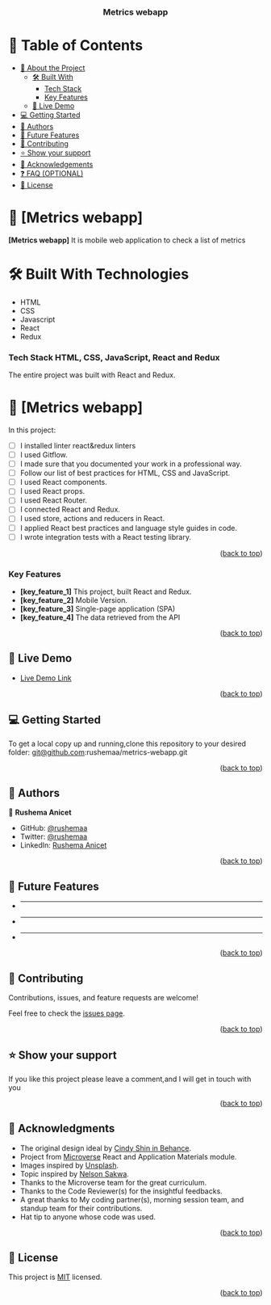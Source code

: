 <a name="readme-top"></a>

<div align="center">

  <h3><b>Metrics webapp</b></h3>

</div>

# 📗 Table of Contents

- [📖 About the Project](#about-project)
  - [🛠 Built With](#built-with)
    - [Tech Stack](#tech-stack)
    - [Key Features](#key-features)
  - [🚀 Live Demo](#live-demo)
- [💻 Getting Started](#getting-started)
- [👥 Authors](#authors)
- [🔭 Future Features](#future-features)
- [🤝 Contributing](#contributing)
- [⭐️ Show your support](#support)
- [🙏 Acknowledgements](#acknowledgements)
- [❓ FAQ (OPTIONAL)](#faq)
- [📝 License](#license)

# 📖 [Metrics webapp] <a name="about-project"></a>

**[Metrics webapp]** It is mobile web application to check a list of metrics

# 🛠 Built With <a name="built-with">Technologies</a>

- HTML
- CSS
- Javascript
- React
- Redux

### Tech Stack <a name="tech-stack">HTML, CSS, JavaScript, React and Redux</a>

The entire project was built with React and Redux.

# 📖 [Metrics webapp] <a name="about-project"></a>

In this project:

- [ ] I installed linter react&redux linters
- [ ] I used Gitflow.
- [ ] I made sure that you documented your work in a professional way.
- [ ] Follow our list of best practices for HTML, CSS and JavaScript.
- [ ] I used React components.
- [ ] I used React props.
- [ ] I used React Router.
- [ ] I connected React and Redux.
- [ ] I used store, actions and reducers in React.
- [ ] I applied React best practices and language style guides in code.
- [ ] I wrote integration tests with a React testing library.

<p align="right">(<a href="#readme-top">back to top</a>)</p>

<!-- Features -->

### Key Features <a name="key-features">

- **[key_feature_1]** This project, built React and Redux.
- **[key_feature_2]** Mobile Version.
- **[key_feature_3]** Single-page application (SPA)
- **[key_feature_4]** The data retrieved from the API
  </a>

<p align="right">(<a href="#readme-top">back to top</a>)</p>

<!-- LIVE DEMO -->

## 🚀 Live Demo <a name="live-demo"></a>

- [Live Demo Link](https://github.com/rushemaa/metrics-webapp)

<p align="right">(<a href="#readme-top">back to top</a>)</p>

<!-- GETTING STARTED -->

## 💻 Getting Started <a name="getting-started"></a>

To get a local copy up and running,clone this repository to your desired folder: git@github.com:rushemaa/metrics-webapp.git

<p align="right">(<a href="#readme-top">back to top</a>)</p>

## 👥 Authors <a name="authors"></a>

👤 **Rushema Anicet**

- GitHub: [@rushemaa](https://github.com/rushemaa)
- Twitter: [@rushemaa](https://twitter.com/rushemaa)
- LinkedIn: [Rushema Anicet](https://www.linkedin.com/in/rushemaa)

<p align="right">(<a href="#readme-top">back to top</a>)</p>

## 🔭 Future Features <a name="future-features"></a>

- ***
- ***
- ***

<p align="right">(<a href="#readme-top">back to top</a>)</p>

## 🤝 Contributing <a name="contributing"></a>

Contributions, issues, and feature requests are welcome!

Feel free to check the [issues page](../../issues/).

<p align="right">(<a href="#readme-top">back to top</a>)</p>

## ⭐️ Show your support <a name="support"></a>

If you like this project please leave a comment,and I will get in touch with you

<p align="right">(<a href="#readme-top">back to top</a>)</p>

## 🙏 Acknowledgments <a name="acknowledgements"></a>

- The original design ideal by [Cindy Shin in Behance](https://www.behance.net/adagio07).
- Project from [Microverse](https://www.microverse.org/) React and Application Materials module.
- Images inspired by [Unsplash](https://unsplash.com/).
- Topic inspired by [Nelson Sakwa](https://www.behance.net/sakwadesignstudio).
- Thanks to the Microverse team for the great curriculum.
- Thanks to the Code Reviewer(s) for the insightful feedbacks.
- A great thanks to My coding partner(s), morning session team, and standup team for their contributions.
- Hat tip to anyone whose code was used.

<p align="right">(<a href="#readme-top">back to top</a>)</p>

## 📝 License <a name="license"></a>

This project is [MIT](./LICENSE) licensed.

<p align="right">(<a href="#readme-top">back to top</a>)</p>

